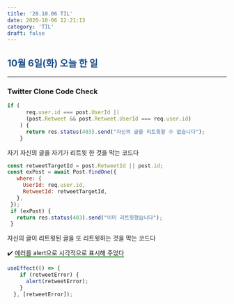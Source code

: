 ```yaml
---
title: '20.10.06 TIL'
date: 2020-10-06 12:21:13
category: 'TIL'
draft: false
---
```

## <span style="color : #184C88 ">10월 6일(화) 오늘 한 일 </span>
***

### Twitter Clone Code Check

```jsx
if (
      req.user.id === post.UserId ||
      (post.Retweet && post.Retweet.UserId === req.user.id)
    ) {
      return res.status(403).send("자신의 글을 리트윗할 수 없습니다");
    }
```

자기 자신의 글을 자기가 리트윗 한 것을 막는 코드다

```jsx
const retweetTargetId = post.RetweetId || post.id;
const exPost = await Post.findOne({
   where: {
     UserId: req.user.id,
     RetweetId: retweetTargetId,
   },
 });
 if (exPost) {
   return res.status(403).send("이미 리트윗했습니다");
 }
```

자신의 글이 리트윗된 글을 또 리트윗하는 것을 막는 코드다

✔️ <span style="border-bottom: 2px solid green">에러를 alert으로 시각적으로 표시해 주었다</span>

```jsx
useEffect(() => {
    if (retweetError) {
      alert(retweetError);
    }
  }, [retweetError]);
```